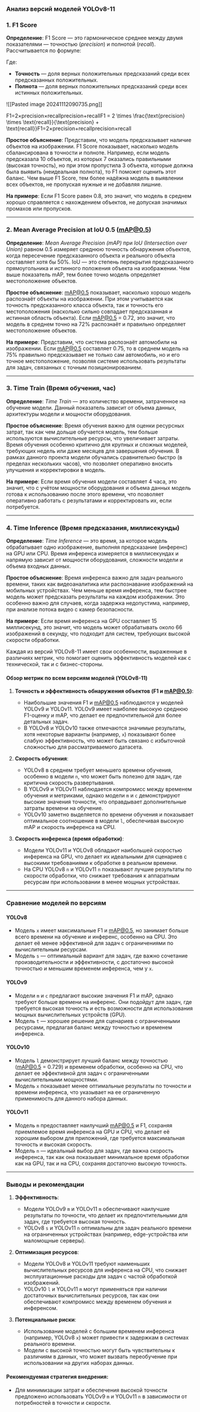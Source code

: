 
### Анализ версий моделей YOLOv8-11


### 1. **F1 Score**

**Определение**: F1 Score — это гармоническое среднее между двумя показателями — точностью (_precision_) и полнотой (_recall_). Рассчитывается по формуле:

Где:

- **Точность** — доля верных положительных предсказаний среди всех предсказанных положительных.
- **Полнота** — доля верных положительных предсказаний среди всех истинных положительных.

![[Pasted image 20241112090735.png]]


F1=2×precision×recallprecision+recallF1 = 2 \times \frac{\text{precision} \times \text{recall}}{\text{precision} + \text{recall}}F1=2×precision+recallprecision×recall​



**Простое объяснение**: Представим, что модель предсказывает наличие объектов на изображении. F1 Score показывает, насколько модель сбалансирована в точности и полноте. Например, если модель предсказала 10 объектов, из которых 7 оказались правильными (высокая точность), но при этом пропустила 3 объекта, которые должна была выявить (неидеальная полнота), то F1 поможет оценить этот баланс. Чем выше F1 Score, тем более надёжна модель в выявлении всех объектов, не пропуская нужные и не добавляя лишние.

**На примере**: Если F1 Score равен 0.8, это значит, что модель в среднем хорошо справляется с нахождением объектов, не допуская значимых промахов или пропусков.

---

### 2. **Mean Average Precision at IoU 0.5 (mAP@0.5)**

**Определение**: _Mean Average Precision (mAP)_ при _IoU (Intersection over Union)_ равном 0.5 измеряет среднюю точность обнаружения объектов, когда пересечение предсказанного объекта и реального объекта составляет хотя бы 50%. IoU — это степень перекрытия предсказанного прямоугольника и истинного положения объекта на изображении. Чем выше показатель mAP, тем более точно модель определяет местоположение объектов.

**Простое объяснение**: mAP@0.5 показывает, насколько хорошо модель распознаёт объекты на изображении. При этом учитывается как точность предсказанного класса объекта, так и точность его местоположения (насколько сильно совпадает предсказанная и истинная область объекта). Если mAP@0.5 = 0.72, это значит, что модель в среднем точно на 72% распознаёт и правильно определяет местоположение объектов.

**На примере**: Представим, что система распознаёт автомобили на изображении. Если mAP@0.5 составляет 0.75, то в среднем модель на 75% правильно предсказывает не только сам автомобиль, но и его точное местоположение, позволяя системе использовать результаты для задач, связанных с точным позиционированием.

---

### 3. **Time Train (Время обучения, час)**

**Определение**: _Time Train_ — это количество времени, затраченное на обучение модели. Данный показатель зависит от объема данных, архитектуры модели и мощности оборудования.

**Простое объяснение**: Время обучения важно для оценки ресурсных затрат, так как чем дольше обучается модель, тем больше используются вычислительные ресурсы, что увеличивает затраты. Время обучения особенно критично для крупных и сложных моделей, требующих недель или даже месяцев для завершения обучения. В рамках данного проекта модели обучались сравнительно быстро (в пределах нескольких часов), что позволяет оперативно вносить улучшения и корректировки в модель.

**На примере**: Если время обучения модели составляет 4 часа, это значит, что с учётом мощности оборудования и объема данных модель готова к использованию после этого времени, что позволяет оперативно работать с результатами и корректировать их, если потребуется.

---

### 4. **Time Inference (Время предсказания, миллисекунды)**

**Определение**: _Time Inference_ — это время, за которое модель обрабатывает одно изображение, выполняя предсказание (инференс) на GPU или CPU. Время инференса измеряется в миллисекундах и напрямую зависит от мощности оборудования, сложности модели и объема входных данных.

**Простое объяснение**: Время инференса важно для задач реального времени, таких как видеоаналитика или распознавание изображений на мобильных устройствах. Чем меньше время инференса, тем быстрее модель может предсказать результаты на каждом изображении. Это особенно важно для случаев, когда задержка недопустима, например, при анализе потока видео с камер безопасности.

**На примере**: Если время инференса на GPU составляет 15 миллисекунд, это значит, что модель может обрабатывать около 66 изображений в секунду, что подходит для систем, требующих высокой скорости обработки.


Каждая из версий YOLOv8-11 имеет свои особенности, выраженные в различиях метрик, что помогает оценить эффективность моделей как с технической, так и с бизнес-стороны.

#### Обзор метрик по всем версиям моделей (YOLOv8-11)

1. **Точность и эффективность обнаружения объектов (F1 и mAP@0.5)**:
    
    - Наибольшие значения F1 и mAP@0.5 наблюдаются у моделей YOLOv9 и YOLOv11. YOLOv9 имеет наиболее высокую среднюю F1-оценку и mAP, что делает ее предпочтительной для более детальных задач.
    - В YOLOv8 и YOLOv10 также отмечаются значимые результаты, хотя некоторые варианты (например, `x`) показывают более слабую эффективность, что может быть связано с избыточной сложностью для рассматриваемого датасета.
2. **Скорость обучения**:
    
    - YOLOv8 в среднем требует меньшего времени обучения, особенно в модели `n`, что может быть полезно для задач, где критична скорость развертывания.
    - В YOLOv9 и YOLOv11 наблюдается компромисс между временем обучения и метриками, однако модели `m` и `c` демонстрируют высокие значения точности, что оправдывает дополнительные затраты времени на обучение.
    - YOLOv10 заметно выделяется по времени обучения и показывает оптимальное соотношение в модели `l`, обеспечивая высокую mAP и скорость инференса на CPU.
3. **Скорость инференса (время обработки)**:
    
    - Модели YOLOv11 и YOLOv8 обладают наибольшей скоростью инференса на GPU, что делает их идеальными для сценариев с высокими требованиями к обработке в реальном времени.
    - На CPU YOLOv8 `n` и YOLOv11 `n` показывают лучшие результаты по скорости обработки, что снижает требования к аппаратным ресурсам при использовании в менее мощных устройствах.

---

### Сравнение моделей по версиям

#### YOLOv8

- Модель `x` имеет максимальные F1 и mAP@0.5, но занимает больше всего времени на обучение и инференс, особенно на CPU. Это делает её менее эффективной для задач с ограничениями по вычислительным ресурсам.
- Модель `s` — оптимальный вариант для задач, где важно сочетание производительности и эффективности, с достаточно высокой точностью и меньшим временем инференса, чем у `x`.

#### YOLOv9

- Модели `m` и `c` предлагают высокие значения F1 и mAP, однако требуют больше времени на инференс. Они подойдут для задач, где требуется высокая точность и есть возможности для использования мощных вычислительных устройств (GPU).
- Модель `t` — хорошее решение для сценариев с ограниченными ресурсами, предлагая баланс между точностью и временем инференса.

#### YOLOv10

- Модель `l` демонстрирует лучший баланс между точностью (mAP@0.5 = 0.729) и временем обработки, особенно на CPU, что делает ее эффективной для задач с ограниченными вычислительными мощностями.
- Модель `x` показывает менее оптимальные результаты по точности и времени инференса, что указывает на ее ограниченную применимость для данного набора данных.

#### YOLOv11

- Модель `m` предоставляет наилучший mAP@0.5 и F1, сохраняя приемлемое время инференса на GPU и CPU, что делает её хорошим выбором для приложений, где требуется максимальная точность и высокая скорость.
- Модель `n` — идеальный выбор для задач, где важна скорость инференса, так как она показывает минимальное время обработки как на GPU, так и на CPU, сохраняя достаточно высокую точность.

---

### Выводы и рекомендации

1. **Эффективность**:
    
    - Модели YOLOv9 `m` и YOLOv11 `m` обеспечивают наилучшие результаты по точности, что делает их предпочтительными для задач, где требуется высокая точность.
    - YOLOv8 `s` и YOLOv11 `n` оптимальны для задач реального времени на ограниченных устройствах (например, edge-устройства или маломощные серверы).
2. **Оптимизация ресурсов**:
    
    - Модели YOLOv8 и YOLOv11 требуют наименьших вычислительных ресурсов для инференса на CPU, что снижает эксплуатационные расходы для задач с частой обработкой изображений.
    - YOLOv10 `l` и YOLOv11 `m` могут применяться при наличии достаточных вычислительных ресурсов, так как они обеспечивают компромисс между временем обучения и инференсом.
3. **Потенциальные риски**:
    
    - Использование моделей с большим временем инференса (например, YOLOv8 `x`) может привести к задержкам в системах реального времени.
    - Модели с высокой точностью могут быть чувствительны к различиям в данных, что может вызвать переобучение при использовании на других наборах данных.

#### Рекомендуемая стратегия внедрения:

- Для минимизации затрат и обеспечения высокой точности предложено использовать YOLOv9 `m` и YOLOv11 `n` в зависимости от потребностей в точности и скорости.
